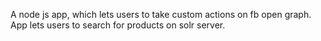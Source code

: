 
A node js app, which lets users to take custom actions on fb open graph.
App lets users to search for products on solr server.
 
